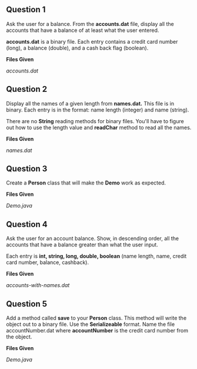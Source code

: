 ## Question 1

Ask the user for a balance. From the **accounts.dat** file, display all the accounts that have a balance of at least 
what the user entered.

**accounts.dat** is a binary file. Each entry contains a credit card number (long), a balance (double), and a cash 
back flag (boolean).

**Files Given**

_accounts.dat_

## Question 2

Display all the names of a given length from **names.dat.** This file is in binary. Each entry is in the format: 
name length (integer) and name (string).

There are no **String** reading methods for binary files. You'll have to figure out how to use the length value and 
**readChar** method to read all the names.

**Files Given**

_names.dat_

## Question 3

Create a **Person** class that will make the **Demo** work as expected.

**Files Given**

_Demo.java_

## Question 4

Ask the user for an account balance. Show, in descending order, all the accounts that have a balance greater than what 
the user input.

Each entry is **int, string, long, double, boolean** (name length, name, credit card number, balance, cashback).

**Files Given**

_accounts-with-names.dat_

## Question 5

Add a method called **save** to your **Person** class. This method will write the object out to a binary file. 
Use the **Serializeable** format. Name the file accountNumber.dat where **accountNumber** is the credit card number 
from the object.

**Files Given**

_Demo.java_

